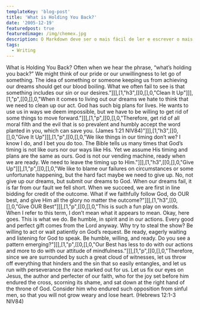 ```yaml
---
templateKey: 'blog-post'
title: 'What is Holding You Back?'
date: '2005-12-19'
featuredpost: true
featuredimage: /img/chemex.jpg
description: O Markdown deve ser o mais fácil de ler e escrever o mais possível.
tags:
  - Writing
---
```


What is Holding You Back?
Often when we hear the phrase, “what’s holding you back?” We might think of our pride or our unwillingness to let go of something. The idea of something or someone keeping us from achieving our dreams should get our blood boiling. What we often fail to see is that something includes our sin or our desires.\"]]],[1,\"h3\",[[0,[],0,\"Clean It Up\"]]],[1,\"p\",[[0,[],0,\"When it comes to living out our dreams we hate to think that we need to clean up our act. God has such big plans for lives. He wants to use us in ways we deem impossible, but we have to be willing to get rid of some things to move forward.\"]]],[1,\"p\",[[0,[],0,\"Therefore, get rid of all moral filth and the evil that is so prevalent and humbly accept the word planted in you, which can save you. (James 1:21 NIV84)\"]]],[1,\"h3\",[[0,[],0,\"Give It Up\"]]],[1,\"p\",[[0,[],0,\"We like things in our timing don’t we? I know I do, and I bet you do too. The Bible tells us many times that God’s timing is not like ours nor our ways like His. Yet we assume His timing and plans are the same as ours. God is not our vending machine, ready when we are ready. We need to leave the timing up to Him.\"]]],[1,\"h3\",[[0,[],0,\"Give Up\"]]],[1,\"p\",[[0,[],0,\"We like to blame our failures on circumstances or some unfortunate happening, but the hard fact maybe we need to give up. No, not give up our dreams, but submit our dreams to God. When our dreams fail, it is far from our fault we fell short. When we succeed, we are first in line bidding for credit of the outcome. What if we faithfully follow God, do OUR best, and give Him all the glory no matter the outcome?\"]]],[1,\"h3\",[[0,[],0,\"Give OUR Best\"]]],[1,\"p\",[[0,[],0,\"This is such a fun play on words. When I refer to this term, I don’t mean what it appears to mean. Okay, here goes. This is what we do. Be humble, in spirit and in our actions. Every good and perfect gift comes from the Lord anyway. Why try to steal the show? Be willing to act or wait patiently on God’s request. Be ready, eagerly waiting and listening for God to speak. Be humble, willing, and ready. Do you see a pattern emerging?\"]]],[1,\"p\",[[0,[],0,\"Our Best has less to do with our actions and more to do with our attitude of mindfulness.\"]]],[1,\"p\",[[0,[],0,\"Therefore, since we are surrounded by such a great cloud of witnesses, let us throw off everything that hinders and the sin that so easily entangles, and let us run with perseverance the race marked out for us. Let us fix our eyes on Jesus, the author and perfecter of our faith, who for the joy set before him endured the cross, scorning its shame, and sat down at the right hand of the throne of God. Consider him who endured such opposition from sinful men, so that you will not grow weary and lose heart. (Hebrews 12:1-3 NIV84)
